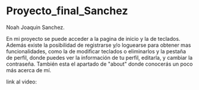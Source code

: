 # Proyecto_final_Sanchez

Noah Joaquin Sanchez.

En mi proyecto se puede acceder a la pagina de inicio y la de teclados. Además existe la posibilidad de registrarse y/o loguearse para obtener mas funcionalidades, como la de modificar teclados o eliminarlos y la pestaña de perfil, donde puedes ver la información de tu perfil, editarla, y cambiar la contraseña. También esta el apartado de "about" donde conocerás un poco más acerca de mí.

link al video: 